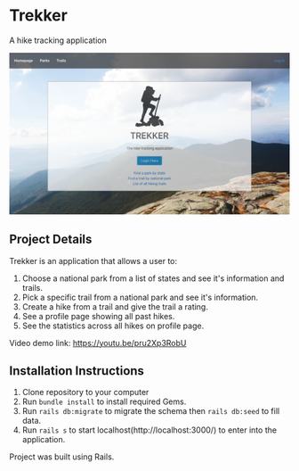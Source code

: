 # Trekker
A hike tracking application 

![trekker](https://github.com/DevDave0/trekker/blob/master/trekker.png)

## Project Details 

Trekker is an application that allows a user to:
1. Choose a national park from a list of states and see it's information and trails.
2. Pick a specific trail from a national park and see it's information. 
3. Create a hike from a trail and give the trail a rating. 
4. See a profile page showing all past hikes.
5. See the statistics across all hikes on profile page. 

Video demo link: https://youtu.be/pru2Xp3RobU


## Installation Instructions 

1. Clone repository to your computer 
2. Run `bundle install` to install required Gems. 
3. Run `rails db:migrate` to migrate the schema then `rails db:seed` to fill data. 
4. Run `rails s` to start localhost(http://localhost:3000/) to enter into the application. 

Project was built using Rails. 